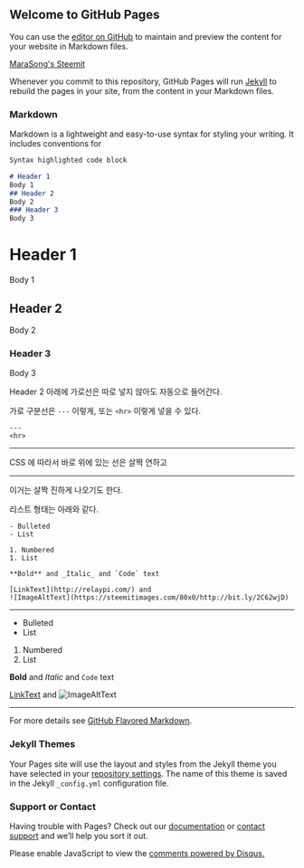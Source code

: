 ## Welcome to GitHub Pages

You can use the [editor on GitHub](https://github.com/marasong/marasong.github.com/edit/master/README.md) to maintain and preview the content for your website in Markdown files.

[MaraSong's Steemit](https://steemit.com/@marasong/)

Whenever you commit to this repository, GitHub Pages will run [Jekyll](https://jekyllrb.com/) to rebuild the pages in your site, from the content in your Markdown files.

### Markdown

Markdown is a lightweight and easy-to-use syntax for styling your writing. It includes conventions for

```markdown
Syntax highlighted code block 

# Header 1
Body 1
## Header 2
Body 2
### Header 3
Body 3

```
# Header 1
Body 1
## Header 2
Body 2
### Header 3
Body 3

Header 2 아래에 가로선은 따로 넣지 않아도 자동으로 들어간다. 

가로 구분선은 `---` 이렇게, 또는 `<hr>` 이렇게 넣을 수 있다.

```
---
<hr>
```
---
CSS 에 따라서 바로 위에 있는 선은 살짝 연하고
<hr>

이거는 살짝 진하게 나오기도 한다.

리스트 형태는 아래와 같다.
```
- Bulleted
- List

1. Numbered
1. List

**Bold** and _Italic_ and `Code` text

[LinkText](http://relaypi.com/) and 
![ImageAltText](https://steemitimages.com/80x0/http://bit.ly/2C62wjD)

```


---

- Bulleted
- List

1. Numbered
1. List


**Bold** and _Italic_ and `Code` text

[LinkText](http://relaypi.com/) and 
![ImageAltText](https://steemitimages.com/80x0/http://bit.ly/2C62wjD)



<hr>

For more details see [GitHub Flavored Markdown](https://guides.github.com/features/mastering-markdown/).

### Jekyll Themes

Your Pages site will use the layout and styles from the Jekyll theme you have selected in your [repository settings](https://github.com/marasong/marasong.github.com/settings). The name of this theme is saved in the Jekyll `_config.yml` configuration file.

### Support or Contact

Having trouble with Pages? Check out our [documentation](https://help.github.com/categories/github-pages-basics/) or [contact support](https://github.com/contact) and we’ll help you sort it out.

<div id="disqus_thread"></div>
<script>

/**
*  RECOMMENDED CONFIGURATION VARIABLES: EDIT AND UNCOMMENT THE SECTION BELOW TO INSERT DYNAMIC VALUES FROM YOUR PLATFORM OR CMS.
*  LEARN WHY DEFINING THESE VARIABLES IS IMPORTANT: https://disqus.com/admin/universalcode/#configuration-variables*/
/*
var disqus_config = function () {
this.page.url = PAGE_URL;  // Replace PAGE_URL with your page's canonical URL variable
this.page.identifier = PAGE_IDENTIFIER; // Replace PAGE_IDENTIFIER with your page's unique identifier variable
};
*/
(function() { // DON'T EDIT BELOW THIS LINE
var d = document, s = d.createElement('script');
s.src = 'https://marasong.disqus.com/embed.js';
s.setAttribute('data-timestamp', +new Date());
(d.head || d.body).appendChild(s);
})();
</script>
<script id="dsq-count-scr" src="//marasong.disqus.com/count.js" async></script>
<noscript>Please enable JavaScript to view the <a href="https://disqus.com/?ref_noscript">comments powered by Disqus.</a></noscript>
                            
